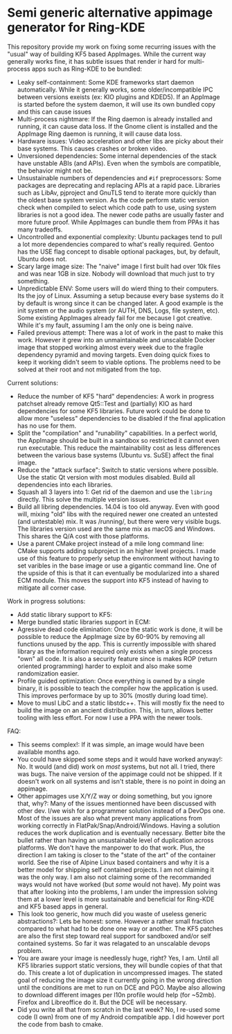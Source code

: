 # Semi generic alternative appimage generator for Ring-KDE

This repository provide my work on fixing some recurring issues with
the "usual" way of building KF5 based AppImages. While the current way
generally works fine, it has subtle issues that render ir hard for
multi-process apps such as Ring-KDE to be bundled:

 * Leaky self-containment: Some KDE frameworks start daemon automatically.
  While it generally works, some older/incompatible IPC between versions
  exeists (ex: KIO plugins and KDED5). If an AppImage is started before
  the system daemon, it will use its own bundled copy and this can cause
  issues
 * Multi-process nightmare: If the Ring daemon is already installed and
  running, it can cause data loss. If the Gnome client is installed and
  the AppImage Ring daemon is running, it will cause data loss.
 * Hardware issues: Video acceleration and other libs are picky about
  their base systems. This causes crashes or broken video.
 * Unversioned dependencies: Some internal dependencies of the stack have
  unstable ABIs (and APIs). Even when the symbols are compatible, the
  behavior might not be.
 * Unsustainable numbers of dependencies and `#if` preprocessors: Some
  packages are deprecating and replacing APIs at a rapid pace. Libraries
  such as LibAv, pjproject and GnuTLS tend to iterate more quickly than
  the oldest base system version. As the code perform static version check
  when compiled to select which code path to use, using system libraries
  is not a good idea. The newer code paths are usually faster and more
  future proof. While AppImages can bundle them from PPAs it has many
  tradeoffs.
 * Uncontrolled and exponential complexity: Ubuntu packages tend to pull
  a lot more dependencies compared to what's really required. Gentoo has
  the USE flag concept to disable optional packages, but, by default,
  Ubuntu does not.
 * Scary large image size: The "naive" image I first built had over 10k
  files and was near 1GB in size. Nobody will download that much just to
  try something.
 * Unpredictable ENV: Some users will do wierd thing to their computers.
  Its the joy of Linux. Assuming a setup because every base systems do it
  by default is wrong since it can be changed later. A good example is the
  init system or the audio system (or AUTH, DNS, Logs, file system, etc).
  Some existing AppImages already fail for me because I got creative. While
  it's my fault, assuming I am the only one is being naive.
 * Failed previous attempt: There was a lot of work in the past to make this
  work. However it grew into an unmaintainable and unscalable Docker image
  that stopped working almost every week due to the fragile dependency
  pyramid and moving targets. Even doing quick fixes to keep it working
  didn't seem to viable options. The problems need to be solved at their
  root and not mitigated from the top.

Current solutions:

 * Reduce the number of KF5 "hard" dependencies: A work in progress
  patchset already remove Qt5::Test and (partially) KIO as hard
  dependencies for some KF5 libraries. Future work could be done
  to allow more "useless" dependencies to be disabled if the final
  application has no use for them.
 * Split the "compilation" and "runability" capabilities. In a
  perfect world, the AppImage should be built in a sandbox so
  restricted it cannot even run executable. This reduce the
  maintainability cost as less differences between the various
  base systems (Ubuntu vs. SuSE) affect the final image.
 * Reduce the "attack surface": Switch to static versions where
  possible. Use the static Qt version with most modules disabled.
  Build all dependencies into each libraries.
 * Squash all 3 layers into 1: Get rid of the daemon and use the
  `libring` directly. This solve the multiple version issues.
 * Build all libring dependencies. 14.04 is too old anyway. Even
  with good will, mixing "old" libs with the required newer one
  created an untested (and untestable) mix. It was /running/, but
  there were very visible bugs. The libraries version used are the
  same mix as macOS and Windows. This shares the Q/A cost with those
  platforms.
 * Use a parent CMake project instead of a mile long command line:
  CMake supports adding subproject in an higher level projects. I
  made use of this feature to properly setup the environment without
  having to set varibles in the base image or use a gigantic command
  line. One of the upside of this is that it can eventually be
  modularized into a shared ECM module. This moves the support
  into KF5 instead of having to mitigate all corner case.

Work in progress solutions:

 * Add static library support to KF5:
 * Merge bundled static libraries support in ECM:
 * Agressive dead code elimination: Once the static work is done, it
  will be possible to reduce the AppImage size by 60-90% by removing
  all functions unused by the app. This is currently impossible with
  shared library as the information required only exists when a single
  process "own" all code. It is also a security feature since is makes
  ROP (return oriented programming) harder to exploit and also make
  some randomization easier.
 * Profile guided optimization: Once everything is owned by a single
  binary, it is possible to teach the compiler how the application is
  used. This improves performace by up to 30% (mostly during load time).
 * Move to musl LibC and a static libstdc++. This will mostly fix the
  need to build the image on an ancient distribution. This, in turn,
  allows better tooling with less effort. For now I use a PPA with
  the newer tools.

FAQ:

 * This seems complex!: If it was simple, an image would have been
  available months ago.
 * You could have skipped some steps and it would have worked anyway!:
  No. It would (and did) work on *most* systems, but not all. I tried,
  there was bugs. The naive version of the appimage could not be shipped.
  If it doesn't work on all systems and isn't stable, there is no point
  in doing an appimage.
 * Other appimages use X/Y/Z way or doing something, but you ignore
  that, why?: Many of the issues mentionned have been discussed with
  other dev. I/we wish for a programmer solution instead of a DevOps
  one. Most of the issues are also what prevent many applications
  from working correctly in FlatPak/Snap/Android/Windows. Having
  a solution reduces the work duplication and is eventually necessary.
  Better bite the bullet rather than having an unsustainable level of
  duplication across platforms. We don't have the manpower to do that
  work. Plus, the direction I am taking is closer to the "state of the
  art" of the container world. See the rise of Alpine Linux based
  containers and why it is a better model for shipping self contained
  projects. I am not claiming it was the only way. I am also not
  claiming some of the recommanded ways would not have worked (but
  *some* would not have). My point was that after looking into the
  problems, I am under the impression solving them at a lower level
  is more sustainable and beneficial for Ring-KDE and KF5 based apps
  in general.
 * This look too generic, how much did you waste of useless generic
  abstractions?: Lets be honest: some. However a rather small fraction
  compared to what had to be done one way or another. The KF5 patches
  are also the first step toward real support for sandboxed and/or
  self contained systems. So far it was relagated to an unscalable
  devops problem.
 * You are aware your image is needlessly huge, right? Yes, I am. Until
  all KF5 libraries support static versions, they will bundle copies of
  that that do. This create a lot of duplication in uncompressed images.
  The stated goal of reducing the image size it currently going in the
  wrong direction until the conditions are met to run on DCE and PGO.
  Maybe also allowing to download different images per l10n profile
  would help (for ~52mb). Firefox and Libreoffice do it. But the DCE
  will be necessary.
 * Did you write all that from scratch in the last week? No, I re-used
  some code (I own) from one of my Android compatible app. I did however
  port the code from bash to cmake.

